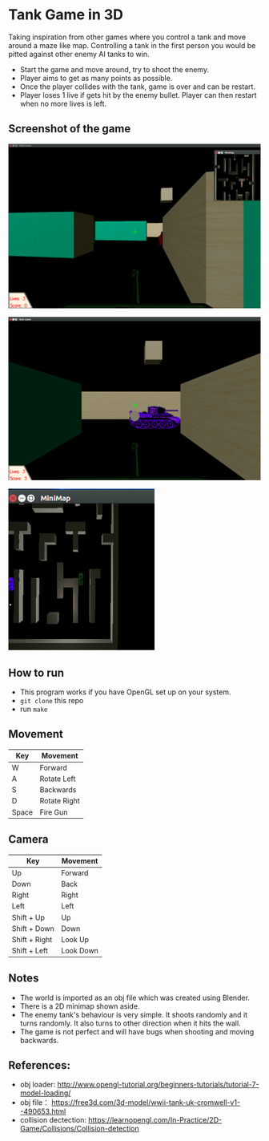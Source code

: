 # Tank Game in 3D
Taking inspiration from other games where you control a tank and move around a maze like map. Controlling a tank in the first person you would be pitted against other enemy AI tanks to win. 
- Start the game and move around, try to shoot the enemy.
- Player aims to get as many points as possible. 
- Once the player collides with the tank, game is over and can be restart.
- Player loses 1 live if gets hit by the enemy bullet. Player can then restart when no more lives is left.

## Screenshot of the game
![Gameview1](https://github.com/jen-feng/3D-Tank-Game/blob/main/gameview1.png)

![Gameview2](https://github.com/jen-feng/3D-Tank-Game/blob/main/gameview2.png)

![Minimap](https://github.com/jen-feng/3D-Tank-Game/blob/main/minimap.png)

## How to run
- This program works if you have OpenGL set up on your system.
- `git clone` this repo
- run `make`

## Movement
Key | Movement
----|-------
W | Forward
A | Rotate Left
S | Backwards
D | Rotate Right
Space | Fire Gun


## Camera
Key | Movement
----|-------
Up | Forward
Down | Back
Right | Right
Left | Left
Shift + Up | Up
Shift + Down | Down
Shift + Right | Look Up
Shift + Left  | Look Down

## Notes
- The world is imported as an obj file which was created using Blender.
- There is a 2D minimap shown aside.
- The enemy tank's behaviour is very simple. It shoots randomly and it turns randomly. It also turns to other direction when it hits the wall.
- The game is not perfect and will have bugs when shooting and moving backwards.


## References:
- obj loader: http://www.opengl-tutorial.org/beginners-tutorials/tutorial-7-model-loading/
- obj file： https://free3d.com/3d-model/wwii-tank-uk-cromwell-v1--490653.html
- collision dectection: https://learnopengl.com/In-Practice/2D-Game/Collisions/Collision-detection

